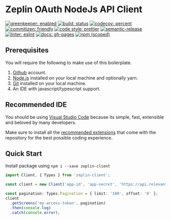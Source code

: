 # Zeplin OAuth NodeJs API Client

[![greenkeeper: enabled](https://badges.greenkeeper.io/relevantfruit/zeplin-client.svg)](https://greenkeeper.io/)
[![build: status](https://travis-ci.org/relevantfruit/zeplin-client.svg?branch=master)](https://travis-ci.org/relevantfruit/zeplin-client)
[![codecov: percent](https://codecov.io/gh/relevantfruit/zeplin-client/branch/master/graph/badge.svg)](https://codecov.io/gh/relevantfruit/zeplin-client)
[![commitizen: friendly](https://img.shields.io/badge/commitizen-friendly-brightgreen.svg)](http://commitizen.github.io/cz-cli/)
[![code style: prettier](https://img.shields.io/badge/code_style-prettier-ff69b4.svg?style=flat-square)](https://prettier.io/)
[![semantic-release](https://img.shields.io/badge/%20%20%F0%9F%93%A6%F0%9F%9A%80-semantic--release-e10079.svg)](https://semantic-release.gitbook.io/semantic-release/)
[![linter: eslint](https://img.shields.io/badge/linter-eslint-blue.svg)](https://github.com/typescript-eslint/typescript-eslint)
[![docs: gh-pages](https://img.shields.io/badge/docs-gh--pages-blue.svg)](https://relevantfruit.github.io/zeplin-client/)
[![npm (scoped)](https://img.shields.io/npm/v/zeplin-client?label=npm%20package)](https://www.npmjs.com/package/zeplin-client)

## Prerequisites

You will require the following to make use of this boilerplate.

1. [Github](https://github.com/) account.
1. [Node.js](https://nodejs.org/en/) installed on your local machine and optionally yarn.
1. [Git](https://git-scm.com/) installed on your local machine.
1. An IDE with javascript/typescript support.

## Recommended IDE

You should be using [Visual Studio Code](https://code.visualstudio.com/) because its simple, fast, extensible and beloved by many developers.

Make sure to install all the [recommended extensions](https://code.visualstudio.com/docs/editor/extension-gallery#_recommended-extensions) that come with the repository for the best possible coding experience.

## Quick Start

Install package using `npm i --save zeplin-client`

```typescript
import Client, { Types } from 'zeplin-client';

const client = new Client('app-id', 'app-secret', 'https://api.relevantfruit.com');

const pagination: Types.Pagination = { limit: '100', offset: '0' };
client
  .getScreens('my-access-token', pagination)
  .then(console.log)
  .catch(console.error);
```
